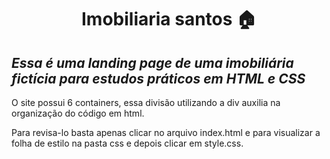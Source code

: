 <h1 align="center">Imobiliaria santos 🏠</h1>

<h2><i>Essa é uma landing page de uma imobiliária fictícia para estudos práticos em HTML e CSS</i> </h2>

O site possui 6 containers, essa divisão utilizando a div auxilia na organização do código em html. 

Para revisa-lo basta apenas clicar no arquivo index.html e para visualizar a folha de estilo na pasta css e depois clicar em style.css.



